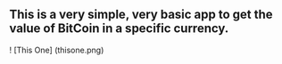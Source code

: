 ## This is a very simple, very basic app to get the value of BitCoin in a specific currency.

! [This One] (thisone.png)
